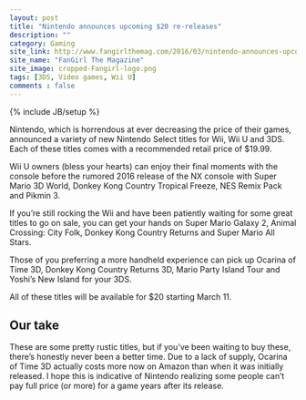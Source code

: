 ```yaml
---
layout: post
title: "Nintendo announces upcoming $20 re-releases"
description: ""
category: Gaming
site_link: http://www.fangirlthemag.com/2016/03/nintendo-announces-upcoming-20-re-releases/
site_name: "FanGirl The Magazine"
site_image: cropped-Fangirl-logo.png
tags: [3DS, Video games, Wii U]
comments : false
---
```

{% include JB/setup %}

Nintendo, which is horrendous at ever decreasing the price of their games, announced a variety of new Nintendo Select titles for Wii, Wii U and 3DS. Each of these titles comes with a recommended retail price of $19.99.

Wii U owners (bless your hearts) can enjoy their final moments with the console before the rumored 2016 release of the NX console with Super Mario 3D World, Donkey Kong Country Tropical Freeze,  NES Remix Pack and Pikmin 3.

If you’re still rocking the Wii and have been patiently waiting for some great titles to go on sale, you can get your hands on Super Mario Galaxy 2, Animal Crossing: City Folk, Donkey Kong Country Returns and Super Mario All Stars.

Those of you preferring a more handheld experience can pick up Ocarina of Time 3D, Donkey Kong Country Returns 3D, Mario Party Island Tour and Yoshi’s New Island for your 3DS.

All of these titles will be available for $20 starting March 11.

## Our take

These are some pretty rustic titles, but if you’ve been waiting to buy these, there’s honestly never been a better time. Due to a lack of supply,  Ocarina of Time 3D actually costs more now on Amazon than when it was initially released. I hope this is indicative of Nintendo realizing some people can’t pay full price (or more) for a game years after its release.